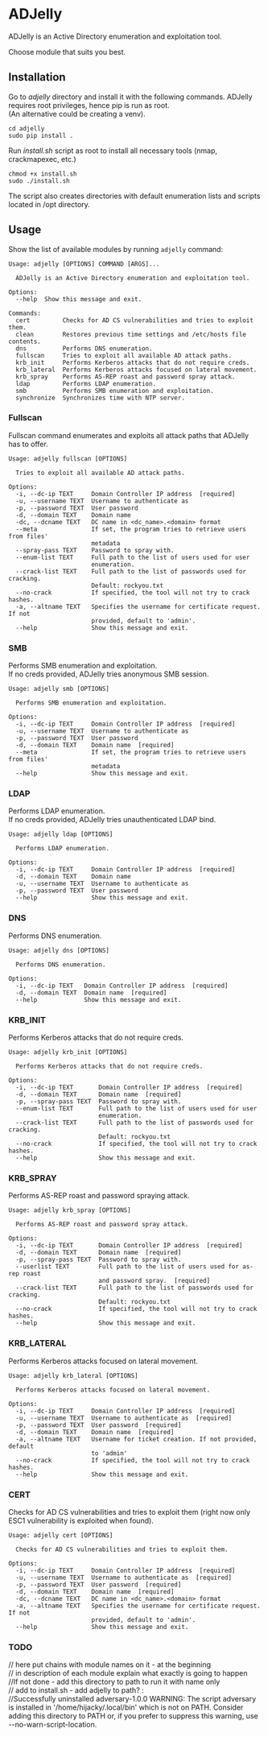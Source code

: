 # ADJelly
ADJelly is an Active Directory enumeration and exploitation tool.

Choose module that suits you best.

## Installation
Go to _adjelly_ directory and install it with the following commands. ADJelly requires root privileges, hence pip is run as root.  
(An alternative could be creating a venv).
```
cd adjelly
sudo pip install . 
```

Run _install.sh_ script as root to install all necessary tools (nmap, crackmapexec, etc.)
```
chmod +x install.sh
sudo ./install.sh
```
The script also creates directories with default enumeration lists and scripts located in /opt directory. 

## Usage
Show the list of available modules by running `adjelly` command:
```
Usage: adjelly [OPTIONS] COMMAND [ARGS]...

  ADJelly is an Active Directory enumeration and exploitation tool.

Options:
  --help  Show this message and exit.

Commands:
  cert         Checks for AD CS vulnerabilities and tries to exploit them.
  clean        Restores previous time settings and /etc/hosts file contents.
  dns          Performs DNS enumeration.
  fullscan     Tries to exploit all available AD attack paths.
  krb_init     Performs Kerberos attacks that do not require creds.
  krb_lateral  Performs Kerberos attacks focused on lateral movement.
  krb_spray    Performs AS-REP roast and password spray attack.
  ldap         Performs LDAP enumeration.
  smb          Performs SMB enumeration and exploitation.
  synchronize  Synchronizes time with NTP server.
```
### Fullscan
Fullscan command enumerates and exploits all attack paths that ADJelly has to offer.
```
Usage: adjelly fullscan [OPTIONS]

  Tries to exploit all available AD attack paths.

Options:
  -i, --dc-ip TEXT     Domain Controller IP address  [required]
  -u, --username TEXT  Username to authenticate as
  -p, --password TEXT  User password
  -d, --domain TEXT    Domain name
  -dc, --dcname TEXT   DC name in <dc_name>.<domain> format
  --meta               If set, the program tries to retrieve users from files'
                       metadata
  --spray-pass TEXT    Password to spray with.
  --enum-list TEXT     Full path to the list of users used for user
                       enumeration.
  --crack-list TEXT    Full path to the list of passwords used for cracking.
                       Default: rockyou.txt
  --no-crack           If specified, the tool will not try to crack hashes.
  -a, --altname TEXT   Specifies the username for certificate request. If not
                       provided, default to 'admin'.
  --help               Show this message and exit.
```
### SMB
Performs SMB enumeration and exploitation.  
If no creds provided, ADJelly tries anonymous SMB session.  

```
Usage: adjelly smb [OPTIONS]

  Performs SMB enumeration and exploitation.

Options:
  -i, --dc-ip TEXT     Domain Controller IP address  [required]
  -u, --username TEXT  Username to authenticate as
  -p, --password TEXT  User password
  -d, --domain TEXT    Domain name  [required]
  --meta               If set, the program tries to retrieve users from files'
                       metadata
  --help               Show this message and exit.
```

### LDAP
Performs LDAP enumeration.  
If no creds provided, ADJelly tries unauthenticated LDAP bind.
```
Usage: adjelly ldap [OPTIONS]

  Performs LDAP enumeration.

Options:
  -i, --dc-ip TEXT     Domain Controller IP address  [required]
  -d, --domain TEXT    Domain name
  -u, --username TEXT  Username to authenticate as
  -p, --password TEXT  User password
  --help               Show this message and exit.
```

### DNS
Performs DNS enumeration.
```
Usage: adjelly dns [OPTIONS]

  Performs DNS enumeration.

Options:
  -i, --dc-ip TEXT   Domain Controller IP address  [required]
  -d, --domain TEXT  Domain name  [required]
  --help             Show this message and exit.
```

### KRB_INIT
Performs Kerberos attacks that do not require creds.
```
Usage: adjelly krb_init [OPTIONS]

  Performs Kerberos attacks that do not require creds.

Options:
  -i, --dc-ip TEXT       Domain Controller IP address  [required]
  -d, --domain TEXT      Domain name  [required]
  -p, --spray-pass TEXT  Password to spray with.
  --enum-list TEXT       Full path to the list of users used for user
                         enumeration.
  --crack-list TEXT      Full path to the list of passwords used for cracking.
                         Default: rockyou.txt
  --no-crack             If specified, the tool will not try to crack hashes.
  --help                 Show this message and exit.
```

### KRB_SPRAY
Performs AS-REP roast and password spraying attack.
```
Usage: adjelly krb_spray [OPTIONS]

  Performs AS-REP roast and password spray attack.

Options:
  -i, --dc-ip TEXT       Domain Controller IP address  [required]
  -d, --domain TEXT      Domain name  [required]
  -p, --spray-pass TEXT  Password to spray with.
  --userlist TEXT        Full path to the list of users used for as-rep roast
                         and password spray.  [required]
  --crack-list TEXT      Full path to the list of passwords used for cracking.
                         Default: rockyou.txt
  --no-crack             If specified, the tool will not try to crack hashes.
  --help                 Show this message and exit.
```

### KRB_LATERAL
Performs Kerberos attacks focused on lateral movement.
```
Usage: adjelly krb_lateral [OPTIONS]

  Performs Kerberos attacks focused on lateral movement.

Options:
  -i, --dc-ip TEXT     Domain Controller IP address  [required]
  -u, --username TEXT  Username to authenticate as  [required]
  -p, --password TEXT  User password  [required]
  -d, --domain TEXT    Domain name  [required]
  -a, --altname TEXT   Username for ticket creation. If not provided, default
                       to 'admin'
  --no-crack           If specified, the tool will not try to crack hashes.
  --help               Show this message and exit.                                                 
```

### CERT
Checks for AD CS vulnerabilities and tries to exploit them (right now only ESC1 vulnerability is exploited when found).
```
Usage: adjelly cert [OPTIONS]

  Checks for AD CS vulnerabilities and tries to exploit them.

Options:
  -i, --dc-ip TEXT     Domain Controller IP address  [required]
  -u, --username TEXT  Username to authenticate as  [required]
  -p, --password TEXT  User password  [required]
  -d, --domain TEXT    Domain name  [required]
  -dc, --dcname TEXT   DC name in <dc_name>.<domain> format
  -a, --altname TEXT   Specifies the username for certificate request. If not
                       provided, default to 'admin'.
  --help               Show this message and exit.                                                     
```

### TODO
// here put chains with module names on it - at the beginning  
// in description of each module explain what exactly is going to happen  
//If not done - add this directory to path to run it with name only  
// add to install.sh - add adjelly to path? :   
//Successfully uninstalled adversary-1.0.0
  WARNING: The script adversary is installed in '/home/hijacky/.local/bin' which is not on PATH.
  Consider adding this directory to PATH or, if you prefer to suppress this warning, use --no-warn-script-location.

